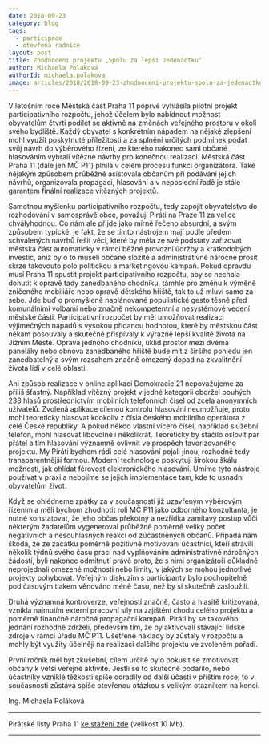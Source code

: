 ```yaml
---
date: 2018-09-23
category: blog
tags:
  - participace
  - otevřená radnice
layout: post
title: Zhodnocení projektu „Spolu za lepší Jedenáctku“
author: Michaela Poláková
authorId: michaela.polakova
image: articles/2018/2018-09-23-zhodnoceni-projektu-spolu-za-jedenactku.jpg
---
```


V letošním roce Městská část Praha 11 poprvé vyhlásila pilotní projekt participativního rozpočtu, jehož účelem bylo nabídnout možnost obyvatelům čtvrti podílet se aktivně na změnách veřejného prostoru v okolí svého bydliště.  Každý obyvatel s konkrétním nápadem na nějaké zlepšení mohl využít poskytnuté příležitosti a za splnění určitých podmínek podat svůj návrh do výběrového řízení, ze kterého nakonec sami občané hlasováním vybrali vítězné návrhy pro konečnou realizaci.  Městská část Praha 11 (dále jen MČ  P11) plnila v celém procesu funkci organizátora. Také nějakým způsobem průběžně asistovala občanům při podávání jejich návrhů, organizovala propagaci, hlasování a v neposlední řadě je stále garantem finální realizace vítězných projektů.

Samotnou myšlenku participativního rozpočtu, tedy zapojit obyvatelstvo do rozhodování v samosprávě obce, považují Piráti na Praze 11 za velice chvályhodnou. Co nám ale přijde jako mírně řečeno absurdní, a svým způsobem typické, je fakt, že se tímto nástrojem mají podle předem schválených návrhů řešit věci, které by měla ze své podstaty zařizovat městská část automaticky v rámci běžné provozní údržby a krátkodobých investic, aniž by o to museli občané složitě a administrativně náročně prosit skrze takovouto polo politickou a marketingovou kampaň. Pokud opravdu musí Praha 11 spustit projekt participativního rozpočtu, aby se nechala donutit k opravě tady zanedbaného chodníku, támhle pro změnu k výměně zničeného mobiliáře nebo opravě dětského hřiště, tak to už mluví samo za sebe. Jde buď o promyšleně naplánované populistické gesto těsně před komunálními volbami nebo značně nekompetentní a nesystémové vedení městské části. Participativní rozpočet by měl umožňovat realizaci výjimečných nápadů s vysokou přidanou hodnotou, které by městskou část někam posouvaly a skutečně přispívaly k výrazně lepší kvalitě života na Jižním Městě. 
Oprava jednoho chodníku, úklid prostor mezi dvěma paneláky nebo obnova zanedbaného hřiště bude mít z širšího pohledu jen zanedbatelný a svým rozsahem značně omezený dopad na zkvalitnění života lidí v celé oblasti.

Ani způsob realizace v online aplikaci Demokracie 21 nepovažujeme za příliš šťastný. Například vítězný projekt v jedné kategorii obdržel pouhých 238 hlasů prostřednictvím mobilních telefonních čísel od zcela anonymních uživatelů.  Zvolená aplikace cílenou kontrolu hlasování neumožňuje, proto mohl teoreticky hlasovat kdokoliv z čísla českého mobilního operátora z celé České republiky.  A pokud někdo vlastní vícero čísel, například služební telefon, mohl hlasovat libovolně i několikrát. Teoreticky by stačilo oslovit pár přátel a tím hlasování významně ovlivnit ve prospěch favorizovaného projektu. My Piráti bychom rádi celé hlasování pojali jinou, rozhodně tedy transparentnější formou. Moderní technologie poskytují širokou škálu možností, jak ohlídat férovost elektronického hlasování. Umíme tyto nástroje používat v praxi a nebojíme se jejich implementace tam, kde to usnadní obyvatelům život.

Když se ohlédneme zpátky za v současnosti již uzavřeným výběrovým řízením a měli bychom zhodnotit roli MČ P11 jako odborného konzultanta, je nutné konstatovat, že jeho občas překotný a nezřídka zamítavý postup vůči některým žadatelům vygeneroval průběžně poměrně veliký počet negativních a nesouhlasných reakcí od zúčastněných občanů. Připadá nám škoda, že ze začátku poměrně pozitivně motivovaní účastníci, kteří strávili několik týdnů svého času prací nad vyplňováním administrativně náročných žádostí, byli nakonec odmítnutí právě proto, že s nimi organizátoři důkladně neprojednali omezené možnosti nebo limity, v jakých se mohou jednotlivé projekty pohybovat. Veřejným diskuzím s participanty bylo pochopitelně pod časovým tlakem věnováno méně času, než by si skutečně zasloužili. 

Druhá významná kontroverze, veřejností značně, často a hlasitě kritizovaná, vznikla najmutím externí pracovní síly na zajištění chodu celého projektu a poměrně finančně náročná propagační kampaň. Piráti by se takového jednání rozhodně zdrželi, především tím, že by aktivovali stávající lidské zdroje v rámci úřadu MČ P11. Ušetřené náklady by zůstaly v rozpočtu a mohly být využity účelněji na realizaci dalšího projektu ve zvoleném pořadí.  

První ročník měl být zkušební, cílem určitě bylo pokusit se zmotivovat občany k větší veřejné aktivitě. Jestli se to skutečně podařilo, nebo účastníky vzniklé těžkosti spíše odradily od další účasti v příštím roce, to v současnosti zůstává spíše otevřenou otázkou 
s velikým otazníkem na konci.

Ing. Michaela Poláková






---

Pirátské listy Praha 11 [ke stažení zde](/assets/pdf/2018-07-10-praha-11.pdf) (velikost 10 Mb).

- - -
